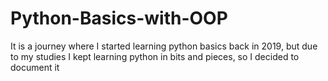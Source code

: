 # Python-Basics-with-OOP
It is a journey where I started learning python basics back in 2019, but due to my studies I kept learning python in bits and pieces, so I decided to document it
